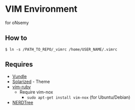# VIM Environment
for oNsemy

## How to
```$ ln -s /PATH_TO_REPO/_vimrc /home/USER_NAME/.vimrc```

## Requires
- [Vundle](https://github.com/VundleVim/Vundle.vim)
- [Solarized](http://vimawesome.com/plugin/vim-colors-solarized-ours) - Theme
- [vim-ruby](https://github.com/vim-ruby/vim-ruby)
  - Require vim-nox
    - ```sudo apt-get install vim-nox``` (for Ubuntu/Debian)
- [NERDTree](http://vimawesome.com/plugin/nerdtree-red)
